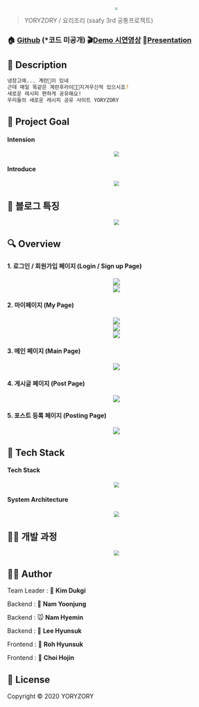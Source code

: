 <center>
    <img src="./images/logo.png" style="zoom:36%;" align="center"/>
</center>


> YORYZORY / 요리조리 (ssafy 3rd 공통프로젝트)


### 🏠 [Github](https://github.com/titiman1013/YORYZORY) (*코드 미공개) :clapper:[Demo 시연영상](https://youtu.be/I1R6Cu8MLyc) :microphone:[Presentation](https://docs.google.com/presentation/d/1R6fd37cnxLNXQxbF2IXRIyQbmCHOlhdplsCh_0-tVuA/edit?usp=sharing)

 

## :memo: Description

```sh
냉장고에... 계란🥚이 있네
근데 매일 똑같은 계란후라이🍳🐣지겨우신적 있으시죠?
새로운 레시피 편하게 공유해요!
우리들의 새로운 레시피 공유 사이트 YORYZORY
```



## :pushpin: Project Goal

#### Intension
<center>
    <img src="./images/intentions.png" aling="center" style="zoom:80%;"/><br>
</center>

#### Introduce
<center>
    <img src="./images/introduce.png" aling="center" style="zoom:80%;"/><br>
</center>




## 📃 블로그 특징

<center>
    <img src="./images/character.png" aling="center" style="zoom:80%;"/><br>
</center>



## 🔍 Overview

#### 1. 로그인 / 회원가입 페이지 (Login / Sign up Page)

<center>
    <img src="./images/login.png" aling="center" style="zoom:100%;"/><br>
</center>

<center>
    <img src="./images/sign up.png" aling="center" style="zoom:100%;"/><br>
</center>



#### 2. 마이페이지 (My Page)

<center>
    <img src="./images/my page1.png" aling="center" style="zoom:100%;"/><br>
</center>

<center>
    <img src="./images/my page2.png" aling="center" style="zoom:100%;"/><br>
</center>

<center>
    <img src="./images/my page3.png" aling="center" style="zoom:100%;"/><br>
</center>



#### 3. 메인 페이지 (Main Page)

<center>
    <img src="./images/main page.png" aling="center" style="zoom:100%;"/><br>
</center>



#### 4. 게시글 페이지 (Post Page)

<center>
    <img src="./images/post page.png" aling="center" style="zoom:100%;"/><br>
</center>



#### 5. 포스트 등록 페이지 (Posting Page)

<center>
    <img src="./images/posting page.png" aling="center" style="zoom:100%;"/><br>
</center>



## 🔧 Tech Stack

#### Tech Stack

<center>
    <img src="./images/tech.png" aling="center" style="zoom:80%;"/><br>
</center>

#### System Architecture

<center>
    <img src="./images/system architecture.png" aling="center" style="zoom:80%;"/><br>
</center>


## 🏃‍♂️ 개발 과정

<center>
    <img src="./images/process.png" aling="center" style="zoom:80%;"/><br>
</center>




## 🤼‍♂️ Author

Team Leader : 🐼 __Kim Dukgi__

Backend : 🦊 __Nam Yoonjung__

Backend : 🐭 __Nam Hyemin__

Backend : 🐷 __Lee Hyunsuk__

Frontend : 🦁 __Roh Hyunsuk__

Frontend : 🐰 __Choi Hojin__



## 📝 License

Copyright © 2020 YORYZORY
